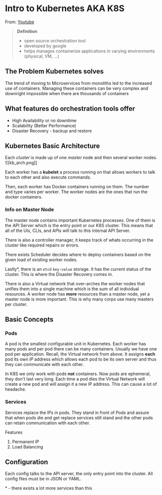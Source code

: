 # Intro to Kubernetes AKA K8S
From: [Youtube](https://www.youtube.com/watch?v=VnvRFRk_51k)
> **Definition**
> + open source orchestration tool
> + developed by google
> + helps manages containerize applications in varying environments (physical, VM, ...) 

## The Problem Kubernetes solves
The trend of moving to Microservices from monoliths led to the increased use of containers. Managing these containers can be very complex and downright impossible when there are thousands of containers

## What features do orchestration tools offer
+ High Availability or no downtime
+ Scalability (Better Performance)
+ Disaster Recovery - backup and restore

## Kubernetes Basic Architecture
Each *cluster* is made up of one *master* node and then several worker nodes.
![[kb_arch.png]]

Each worker has a **kubelet** a process running on that allows workers to talk to each other and also execute commands. 

Then, each worker has Docker containers running on them. The number and type varies per worker. The worker nodes are the ones that run the docker containers. 

### Info on Master Node
The master node contains important Kubernetes processes. 
One of them is the API Server which is the entry point or our K8S cluster. This means that all of the UIs, CLIs, and APIs will talk to this internal API Server.

There is also a controller manager, it keeps track of whats occurring in the cluster like required repairs or errors.

There exists Scheduler decides where to deploy containers based on the given load of existing worker nodes.

Lastly\*, there is an `etcd` `key-value` storage. It has the current status of the cluster. This is where the Disaster Recovery comes in.

There is also a Virtual network that over-arches the worker nodes that unifies them into a single machine which is the sum of all individual resources. A worker node has **more** resources than a master node, yet a master node is more important. This is why many corps use many masters per cluster. 

## Basic Concepts
### Pods
A pod is the smallest configurable unit in Kubernetes. Each worker has many pods and per pod there can be many containers. Usually we have one pod per application. Recall, the Virtual network from above. It assigns **each** pod its own *IP* address which allows each pod to be its own server and thus they can communicate with each other. 

In K8S we only work with pods **not** containers. 
Now pods are ephemeral, they don't last very long. Each time a pod dies the Virtual Network will create a new pod and will assign it a new IP address. This can cause a lot of headache. 

### Services
Services replace the IPs in pods. They stand in front of Pods and assure that when pods die and get replace services still stand and the other pods can retain communication with each other. 

Features
1. Permanent IP 
2. Load Balancing

## Configuration
Each config talks to the API server, the only entry point into the cluster. All config files must be in JSON or YAML.

\* - there exists a lot more services than this